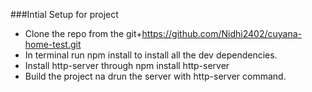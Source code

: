 
###Intial Setup for project
* Clone the repo from the git+https://github.com/Nidhi2402/cuyana-home-test.git
* In terminal run npm install to install all the dev dependencies.
* Install http-server through npm install http-server
* Build the project na drun the server with http-server command. 

